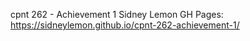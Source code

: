 cpnt 262 - Achievement 1
Sidney Lemon
GH Pages: https://sidneylemon.github.io/cpnt-262-achievement-1/
